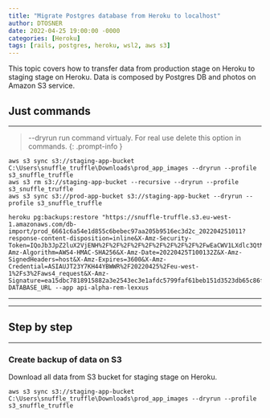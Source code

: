 ```yaml
---
title: "Migrate Postgres database from Heroku to localhost"
author: DTOSNER
date: 2022-04-25 19:00:00 -0000
categories: [Heroku]
tags: [rails, postgres, heroku, wsl2, aws s3]
---
```


This topic covers how to transfer data from production stage on Heroku to staging stage on Heroku. Data is composed by Postgres DB and photos on Amazon S3 service.


## Just commands
---

> --dryrun run command virtualy. For real use delete this option in commands.
{: .prompt-info }

```console
aws s3 sync s3://staging-app-bucket C:\Users\snuffle_truffle\Downloads\prod_app_images --dryrun --profile s3_snuffle_truffle
aws s3 rm s3://staging-app-bucket --recursive --dryrun --profile s3_snuffle_truffle
aws s3 sync s3://prod-app-bucket s3://staging-app-bucket --dryrun --profile s3_snuffle_truffle
```
```console
heroku pg:backups:restore "https://snuffle-truffle.s3.eu-west-1.amazonaws.com/db-import/prod_6661c6a54e1d855c6bebec97aa205b9516ec3d2c_202204251011?response-content-disposition=inline&X-Amz-Security-Token=IQoJb3JpZ2luX2VjENH%2F%2F%2F%2F%2F%2F%2F%2F%2F%2FwEaCWV1LXdlc3QtMiJIMEYCIQCKPEuAadtPTSABbCRN5ADCekDl3GUFhBZds05hS0u%2BtwIhALemKhtXDSY6tcxwCKwx8Neyr2Bwax3O2US%2F1NJS2dyHKoQDCIr%2F%2F%2F%2F%2F%2F%2F%2F%2F%2FwEQAxoMMjk1NTM2Njc0NzcyIgze7F0dj%2Fagd8wzb54q2AL1oFnbr3AIFY7%2BwihFp%2B9z5ZcBXhd5UggsHYN0572tx8825sH4dAjCEzBgFOd3JYYaRkDX5EWydcOpEAKLyiNam9agmZkzEU%2FyRpLmSSms8sEuFT1ZyvIFX4EDPjtO1dMAhF5qxQvsSdGbYq0rsL7g7jPar2vXmuWtx3QPWy%2B9BqVkzQvhn6%2BBSTDUav8DlDUj2iaoLQvRmZmbJJ5cqzYl5DSyGiiwzQGvpuPUWZjhdFyTFZZkBIYSh3YUnSQDFoaQT9Kok%2BNGs6iDMEzZLeWeLudXxnYpAThzb1q16VQfwInGpW3%2BRSuWUN5nuKacUejZINmGRi5Sjh9FzxBZmvfEgtWigw4E5tf8XpxhJw1ecdaY9Gt4UOvDKJmF3iFvhRKbVIdh%2FLEc2UuU4iQbf6%2FkQnsxBm%2Be8zM3PPaAf%2BBf4AQ%2FJaGWwnwDrtCFk7Y8OyvBGbL27JksNzD9tZmTBjqyAot0luC2%2FCn%2BtmE0WIVDZ%2F8VRjSdiWZEluznSUmV9jS%2B%2BB3V6AKEsXskZXxLnhIzmPMpqGqtDe3v%2BC50iEaZkK%2FW7ilXExJ%2Fj7SnqnerfXEHe%2FVSlAeetyIlpfDh%2FCFDcIxle%2Bnh0aTSp6vEhMtHwwXGk0vIbqbptu6Q5d7TTK0VexqXv8UcXhH8c6kblALTxSaZLVNuVgdfxFYQfLV9IQaQMZ1XoI3TDzJ9uBaHsed02%2F7jJgJBcNgC7q7wWYn9jTcQghlzznJBMjyw%2FQ%2BfRUF54zLYmPcDtr7lobLjHz04mebQEquiKGt2qxQj2iP5wj9dGUp2xT3ezJufQaVpUDKr6VziDnPWmyE3x6pYVOo04BOSVID9NQRQHlqPSX9y18I7i%2BBfGIjli59mMq1wNlx8og%3D%3D&X-Amz-Algorithm=AWS4-HMAC-SHA256&X-Amz-Date=20220425T100132Z&X-Amz-SignedHeaders=host&X-Amz-Expires=3600&X-Amz-Credential=ASIAUJT23Y7KH44YBWWR%2F20220425%2Feu-west-1%2Fs3%2Faws4_request&X-Amz-Signature=ea15dbc7818915882a3e2543ec3e1afdc5799faf61beb151d3523db65c86f449" DATABASE_URL --app api-alpha-rem-lexxus
```
---
---

## Step by step
---

### Create backup of data on S3

Download all data from S3 bucket for staging stage on Heroku.
```console
aws s3 sync s3://staging-app-bucket C:\Users\snuffle_truffle\Downloads\prod_app_images --dryrun --profile s3_snuffle_truffle
```
